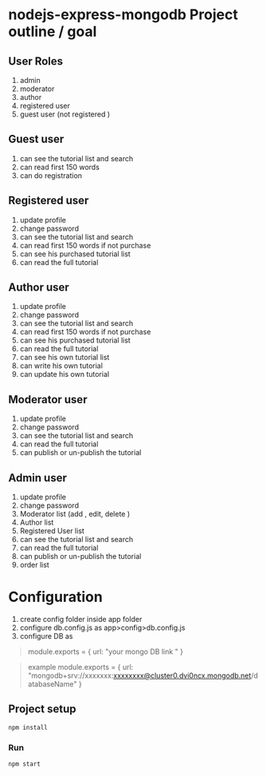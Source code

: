 # nodejs-express-mongodb Project outline / goal
User Roles
------------
1. admin
2. moderator
3. author
4. registered user
5. guest user (not registered )

Guest user
-----------------
1. can see the tutorial list and search
2. can read first 150 words
3. can do registration 


Registered user
-----------------
1. update profile
2. change password
3. can see the tutorial list and search
4. can read first 150 words if not purchase
5. can see his purchased tutorial list
6. can read the full tutorial

Author user
-----------------
1. update profile
2. change password
3. can see the tutorial list and search
4. can read first 150 words if not purchase
5. can see his purchased tutorial list
6. can read the full tutorial
7. can see his own tutorial list
8. can write his own tutorial
9. can update his own tutorial

Moderator user
-----------------
1. update profile
2. change password
3. can see the tutorial list and search
4. can read the full tutorial
5. can publish or un-publish the tutorial


Admin user
-----------------
1. update profile
2. change password
3. Moderator list (add , edit, delete )
4. Author list
5. Registered User list
6. can see the tutorial list and search
7. can read the full tutorial
8. can publish or un-publish the tutorial
9. order list 



# Configuration
1. create config folder inside app folder
2. configure db.config.js as app>config>db.config.js
3. configure DB as 
> module.exports = {
>    url: "your mongo DB link "
>}

> example 
> module.exports = {
>    url: "mongodb+srv://xxxxxxx:xxxxxxxx@cluster0.dvi0ncx.mongodb.net/databaseName"
>} 


## Project setup
```
npm install
```

### Run
```
npm start
```
